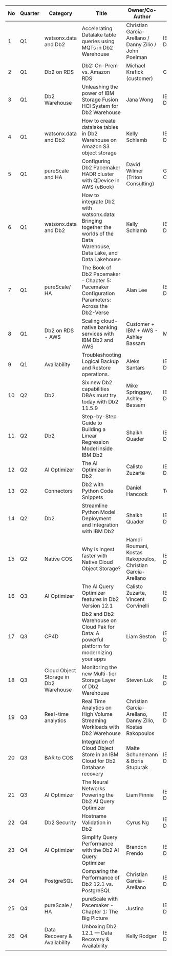 | No | Quarter | Category | Title | Owner/Co-Author | Author Category | Link | Publication Date |
| --- | --- | --- | --- | --- | --- | --- | --- |
| 1 | Q1 | watsonx.data and Db2 | Accelerating Datalake table queries using MQTs in Db2 Warehouse | Christian Garcia-Arellano / Danny Zilio / John Poelman | IBM Development | [Link](https://www.idug.org/news/accelerating-your-datalake-tables-with-a-cache-of-db2-warehouse-mqts) | Jan-17-2024 |
| 2 | Q1 | Db2 on RDS | Db2: On-Prem vs. Amazon RDS | Michael Krafick (customer) | Customer | [Link](https://datageek.blog/2024/01/31/db2-on-prem-vs-amazon-rds/) | Jan-31-2024 |
| 3 | Q1 | Db2 Warehouse | Unleashing the power of IBM Storage Fusion HCI System for Db2 Warehouse | Jana Wong | IBM Development | [Link](https://community.ibm.com/community/user/datamanagement/blogs/jana-wong/2024/01/31/db2wh-on-fusion-hci) | Feb-01-2024 |
| 4 | Q1 | watsonx.data and Db2 | How to create datalake tables in Db2 Warehouse on Amazon S3 object storage | Kelly Schlamb | IBM Content Development | [Link](https://community.ibm.com/community/user/datamanagement/blogs/kelly-schlamb/2024/02/07/db2-datalake-tables) | Feb-08-2024 |
| 5 | Q1 | pureScale and HA | Configuring Db2 Pacemaker HADR cluster with QDevice in AWS (eBook) | David Wilmer (Triton Consulting) | Gold Consultant | [Link](https://www.triton.co.uk/configuring-db2-pacemaker-hadr-cluster-with-qdevice-in-aws/) | Feb-13-2024 |
| 6 | Q1 | watsonx.data and Db2 | How to integrate Db2 with watsonx.data: Bringing together the worlds of the Data Warehouse, Data Lake, and Data Lakehouse | Kelly Schlamb | IBM Content Development | [Link](https://community.ibm.com/community/user/datamanagement/blogs/kelly-schlamb/2024/02/15/db2-watsonx-data-integration) | Feb-15-2024 |
| 7 | Q1 | pureScale/ HA | The Book of Db2 Pacemaker – Chapter 5: Pacemaker Configuration Parameters: Across the Db2-Verse | Alan Lee | IBM Development | [Link](https://community.ibm.com/community/user/datamanagement/blogs/alan-lee/2024/03/05/the-book-of-db2-pacemaker-chapter-5-pacemaker-conf) | Mar-05-2024 |
| 8 | Q1 | Db2 on RDS - AWS | Scaling cloud-native banking services with IBM Db2 and AWS | Customer + IBM + AWS - Ashley Bassam | Marketing | [Link](https://community.ibm.com/community/user/datamanagement/blogs/ashley-bassman/2024/03/05/amazon-rds-for-db2) | Mar-05-2024 |
| 9 | Q1 | Availability | Troubleshooting Logical Backup and Restore operations. | Aleks Santars | IBM Development | [Link](https://www.idug.org/news/logical-schema-backup-and-restore-for-columnar-tables-part-2) | Mar-25-2024 |
| 10 | Q2 | Db2 | Six new Db2 capabilities DBAs must try today with Db2 11.5.9 | Mike Springgay, Ashley Bassam | IBM Development | [Link](https://www.ibm.com/blog/announcement/6-new-db2-capabilities-dbas-must-try-today-with-db2-11-5-9/) | April-09-2024 |
| 11 | Q2 | Db2 | Step-by-Step Guide to Building a Linear Regression Model inside IBM Db2 | Shaikh Quader | IBM Development | [Link](https://community.ibm.com/community/user/datamanagement/blogs/shaikh-quader/2024/05/07/building-an-in-db-linear-regression-model-with-ibm) | May-07-2024 |
| 12 | Q2 | AI Optimizer | The AI Optimizer in Db2 | Calisto Zuzarte | IBM Development | [Link](https://www.idug.org/news/the-ai-optimizer-in-db2) | May-23-2024 |
| 13 | Q2 | Connectors | Db2 with Python Code Snippets | Daniel Hancock | Tech Sales | [Link](https://community.ibm.com/community/user/datamanagement/blogs/daniel-hancock/2024/05/25/db2-with-python-code-snippets) | May-25-2024 |
| 14 | Q2 | Db2 | Streamline Python Model Deployment and Integration with IBM Db2 | Shaikh Quader | IBM Development | [Link](https://community.ibm.com/community/user/datamanagement/blogs/shaikh-quader/2024/05/27/db2ai-pyudf) | May-27-2024 |
| 15 | Q2 | Native COS | Why is Ingest faster with Native Cloud Object Storage? | Hamdi Roumani, Kostas Rakopoulos, Christian Garcia-Arellano | IBM Development | [Link](https://www.idug.org/news/why-is-ingest-into-db2-warehouse-faster-with-cloud-object-storage) | June-19-2024 |
| 16 | Q3 | AI Optimizer | The AI Query Optimizer features in Db2 Version 12.1 | Calisto Zuzarte, Vincent Corvinelli | IBM Development | [Link](https://community.ibm.com/community/user/datamanagement/blogs/vincent-corvinelli/2024/08/15/the-ai-query-optimizer-features-in-db2-version-121) | Aug-15-2024 |
| 17 | Q3 | CP4D | Db2 and Db2 Warehouse on Cloud Pak for Data: A powerful platform for modernizing your apps | Liam Seston | IBM Content Development | [Link](https://community.ibm.com/community/user/datamanagement/blogs/liam-seston/2024/08/26/db2-and-db2-warehouse-on-cloud-pak-for-data-a-powe) | Aug-26-2024 |
| 18 | Q3 | Cloud Object Storage in Db2 Warehouse | Monitoring the new Multi-tier Storage Layer of Db2 Warehouse | Steven Luk | IBM Development | [Link](https://community.ibm.com/community/user/datamanagement/blogs/steven-luk/2024/08/30/monitoring-the-new-multi-tier-storage-layer-of-db2) | Aug-30-2024 |
| 19 | Q3 | Real-time analytics | Real Time Analytics on High Volume Streaming Workloads with Db2 Warehouse | Christian Garcia-Arellano, Danny Zilio, Kostas Rakopoulos | IBM Development | [Link](https://community.ibm.com/community/user/datamanagement/blogs/christian-garcia-arellano/2024/09/03/real-time-analytics-on-high-volume-streaming-workl) | Sep-03-2024 |
| 20 | Q3 | BAR to COS | Integration of Cloud Object Store in an IBM Cloud for Db2 Database recovery | Malte Schunemann & Boris Stupurak | IBM Development | [Link](https://community.ibm.com/community/user/datamanagement/blogs/boris-stupurak/2024/09/18/integration-of-cloud-object-store-in-an-ibm-cloud) | Sep-10-2024 |
| 21 | Q3 | AI Optimizer | The Neural Networks Powering the Db2 AI Query Optimizer | Liam Finnie | IBM Development | [Link](https://community.ibm.com/community/user/datamanagement/) | - |
| 22 | Q4 | Db2 Security | Hostname Validation in Db2 | Cyrus Ng | IBM Development | [Link](https://community.ibm.com/community/user/datamanagement/blogs/cyrus-ng/2024/11/21/hostname-validation-in-db2) | Nov-21-2024 |
| 23 | Q4 | AI Optimizer | Simplify Query Performance with the Db2 AI Query Optimizer | Brandon Frendo | IBM Development | [Link](https://community.ibm.com/community/user/datamanagement/blogs/brandon-frendo/2024/12/10/simplify-query-perf-tuning-db2-ai-query-optimizer) | Dec-15-2024 |
| 24 | Q4 | PostgreSQL | Comparing the Performance of Db2 12.1 vs. PostgreSQL | Christian Garcia-Arellano | IBM Development | [Link](https://community.ibm.com/community/user/datamanagement/blogs/christian-garcia-arellano/2024/12/12/db2-vs-postgresql) | Dec-17-2024 |
| 25 | Q4 | pureScale / HA | pureScale with Pacemaker - Chapter 1: The Big Picture | Justina | IBM Development | [Link](https://community.ibm.com/community/user/datamanagement/blogs/justina-srebrnjak/2024/12/11/purescale-with-pacemaker-chapter-1-the-big-picture) | Dec-16-2024 |
| 26 | Q4 | Data Recovery & Availability | Unboxing Db2 12.1 — Data Recovery & Availability | Kelly Rodger | IBM Development | [Link](https://community.ibm.com/community/user/datamanagement/blogs/kelly-rodger/2024/12/27/unboxing-db2-121-data-recovery-availability) | Dec-27-2024 |
